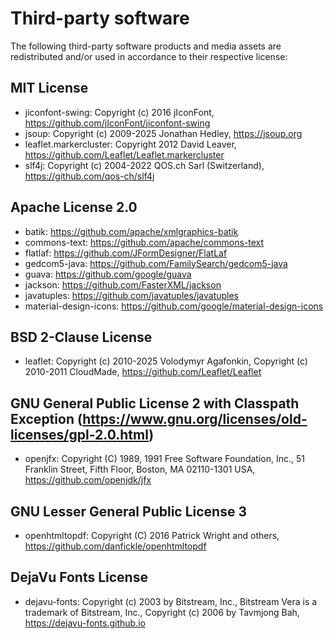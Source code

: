 # Third-party software
The following third-party software products and media assets are redistributed and/or used in accordance to their respective license:

## MIT License
* jiconfont-swing: Copyright (c) 2016 jIconFont, https://github.com/jIconFont/jiconfont-swing
* jsoup: Copyright (c) 2009-2025 Jonathan Hedley, https://jsoup.org
* leaflet.markercluster: Copyright 2012 David Leaver, https://github.com/Leaflet/Leaflet.markercluster
* slf4j: Copyright (c) 2004-2022 QOS.ch Sarl (Switzerland), https://github.com/qos-ch/slf4j

## Apache License 2.0
* batik: https://github.com/apache/xmlgraphics-batik
* commons-text: https://github.com/apache/commons-text
* flatlaf: https://github.com/JFormDesigner/FlatLaf
* gedcom5-java: https://github.com/FamilySearch/gedcom5-java
* guava: https://github.com/google/guava
* jackson: https://github.com/FasterXML/jackson
* javatuples: https://github.com/javatuples/javatuples
* material-design-icons: https://github.com/google/material-design-icons

## BSD 2-Clause License
* leaflet: Copyright (c) 2010-2025 Volodymyr Agafonkin, Copyright (c) 2010-2011 CloudMade, https://github.com/Leaflet/Leaflet

## GNU General Public License 2 with Classpath Exception (https://www.gnu.org/licenses/old-licenses/gpl-2.0.html)
* openjfx: Copyright (C) 1989, 1991 Free Software Foundation, Inc., 51 Franklin Street, Fifth Floor, Boston, MA 02110-1301 USA, https://github.com/openjdk/jfx

## GNU Lesser General Public License 3
* openhtmltopdf: Copyright (C) 2016 Patrick Wright and others, https://github.com/danfickle/openhtmltopdf

## DejaVu Fonts License
* dejavu-fonts: Copyright (c) 2003 by Bitstream, Inc., Bitstream Vera is a trademark of Bitstream, Inc., Copyright (c) 2006 by Tavmjong Bah, https://dejavu-fonts.github.io
